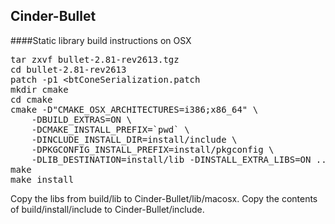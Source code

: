 Cinder-Bullet
-------------

####Static library build instructions on OSX

<pre>
tar zxvf bullet-2.81-rev2613.tgz
cd bullet-2.81-rev2613
patch -p1 &lt;btConeSerialization.patch
mkdir cmake
cd cmake
cmake -D"CMAKE_OSX_ARCHITECTURES=i386;x86_64" \
	-DBUILD_EXTRAS=ON \
	-DCMAKE_INSTALL_PREFIX=`pwd` \
	-DINCLUDE_INSTALL_DIR=install/include \
	-DPKGCONFIG_INSTALL_PREFIX=install/pkgconfig \
	-DLIB_DESTINATION=install/lib -DINSTALL_EXTRA_LIBS=ON ..
make
make install
</pre>

Copy the libs from build/lib to Cinder-Bullet/lib/macosx. Copy the contents of
build/install/include to Cinder-Bullet/include.

